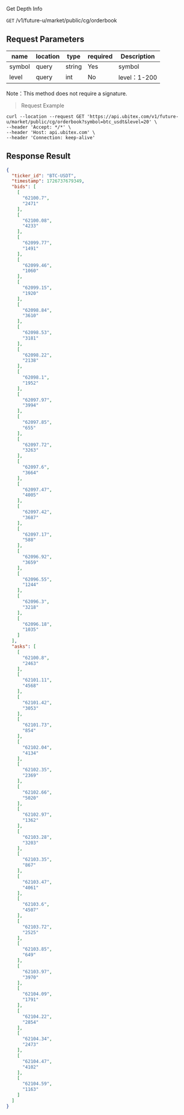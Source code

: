 Get Depth Info

`GET` /v1/future-u/market/public/cg/orderbook

## Request Parameters

| name   | location | type   | required | Description |
|--------|----------|--------|----------|-------------|
| symbol | query    | string | Yes      | symbol      |
| level  | query    | int    | No       | level：1-200 |

Note：This method does not require a signature.

> Request Example

```shell
curl --location --request GET 'https://api.ubitex.com/v1/future-u/market/public/cg/orderbook?symbol=btc_usdt&level=20' \
--header 'Accept: */*' \
--header 'Host: api.ubitex.com' \
--header 'Connection: keep-alive'
```

## Response Result

```json
{
  "ticker_id": "BTC-USDT",
  "timestamp": 1726737679349,
  "bids": [
    [
      "62100.7",
      "2471"
    ],
    [
      "62100.08",
      "4233"
    ],
    [
      "62099.77",
      "1491"
    ],
    [
      "62099.46",
      "1060"
    ],
    [
      "62099.15",
      "1920"
    ],
    [
      "62098.84",
      "3610"
    ],
    [
      "62098.53",
      "3181"
    ],
    [
      "62098.22",
      "2138"
    ],
    [
      "62098.1",
      "1952"
    ],
    [
      "62097.97",
      "3994"
    ],
    [
      "62097.85",
      "655"
    ],
    [
      "62097.72",
      "3263"
    ],
    [
      "62097.6",
      "3664"
    ],
    [
      "62097.47",
      "4005"
    ],
    [
      "62097.42",
      "3687"
    ],
    [
      "62097.17",
      "588"
    ],
    [
      "62096.92",
      "3659"
    ],
    [
      "62096.55",
      "1244"
    ],
    [
      "62096.3",
      "3218"
    ],
    [
      "62096.18",
      "1035"
    ]
  ],
  "asks": [
    [
      "62100.8",
      "2463"
    ],
    [
      "62101.11",
      "4568"
    ],
    [
      "62101.42",
      "3053"
    ],
    [
      "62101.73",
      "854"
    ],
    [
      "62102.04",
      "4134"
    ],
    [
      "62102.35",
      "2369"
    ],
    [
      "62102.66",
      "5020"
    ],
    [
      "62102.97",
      "1362"
    ],
    [
      "62103.28",
      "3203"
    ],
    [
      "62103.35",
      "867"
    ],
    [
      "62103.47",
      "4061"
    ],
    [
      "62103.6",
      "4507"
    ],
    [
      "62103.72",
      "2525"
    ],
    [
      "62103.85",
      "649"
    ],
    [
      "62103.97",
      "3970"
    ],
    [
      "62104.09",
      "1791"
    ],
    [
      "62104.22",
      "2854"
    ],
    [
      "62104.34",
      "2473"
    ],
    [
      "62104.47",
      "4102"
    ],
    [
      "62104.59",
      "1163"
    ]
  ]
}
```

